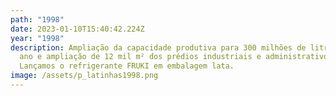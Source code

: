 ```yaml
---
path: "1998"
date: 2023-01-10T15:40:42.224Z
year: "1998"
description: Ampliação da capacidade produtiva para 300 milhões de litros por
  ano e ampliação de 12 mil m² dos prédios industriais e administrativos.
  Lançamos o refrigerante FRUKI em embalagem lata.
image: /assets/p_latinhas1998.png
---
```

